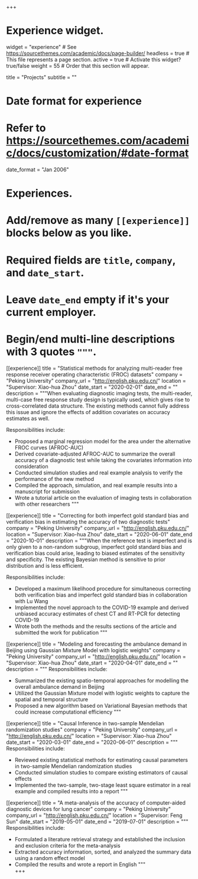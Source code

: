 +++
# Experience widget.
widget = "experience"  # See https://sourcethemes.com/academic/docs/page-builder/
headless = true  # This file represents a page section.
active = true  # Activate this widget? true/false
weight = 55  # Order that this section will appear.

title = "Projects"
subtitle = ""

# Date format for experience
#   Refer to https://sourcethemes.com/academic/docs/customization/#date-format
date_format = "Jan 2006"

# Experiences.
#   Add/remove as many `[[experience]]` blocks below as you like.
#   Required fields are `title`, `company`, and `date_start`.
#   Leave `date_end` empty if it's your current employer.
#   Begin/end multi-line descriptions with 3 quotes `"""`.

[[experience]]
  title = "Statistical methods for analyzing multi-reader free response receiver operating characteristic (FROC) datasets"
  company = "Peking University"
  company_url = "http://english.pku.edu.cn/"
  location = "Supervisor: Xiao-hua Zhou"
  date_start = "2020-02-01"
  date_end = ""
  description = """When evaluating diagnostic imaging tests, the multi-reader, multi-case free response study design is typically used, which gives rise to cross-correlated data structure. The existing methods cannot fully address this issue and ignore the effects of addition covariates on accuracy estimates as well.
  
  Responsibilities include:
  
  * Proposed a marginal regression model for the area under the alternative FROC curves (AFROC-AUC)
  * Derived covariate-adjusted AFROC-AUC to summarize the overall accuracy of a diagnostic test while taking the covariates information into consideration
  * Conducted simulation studies and real example analysis to verify the performance of the new method
  * Compiled the approach, simulation, and real example results into a manuscript for submission
  * Wrote a tutorial article on the evaluation of imaging tests in collaboration with other researchers
  """

[[experience]]
  title = "Correcting for both imperfect gold standard bias and verification bias in estimating the accuracy of two diagnostic tests"
  company = "Peking University"
  company_url = "http://english.pku.edu.cn/"
  location = "Supervisor: Xiao-hua Zhou"
  date_start = "2020-06-01"
  date_end = "2020-10-01"
  description = """When the reference test is imperfect and is only given to a non-random subgroup, imperfect gold standard bias and verification bias could arise, leading to biased estimates of the sensitivity and specificity. The existing Bayesian method is sensitive to prior distribution and is less efficient.
  
  Responsibilities include:
  
  * Developed a maximum likelihood procedure for simultaneous correcting both verification bias and imperfect gold standard bias in collaboration with Lu Wang
  * Implemented the novel approach to the COVID-19 example and derived unbiased accuracy estimates of chest CT and RT-PCR for detecting COVID-19
  * Wrote both the methods and the results sections of the article and submitted the work for publication
  """

[[experience]]
  title = "Modeling and forecasting the ambulance demand in Beijing using Gaussian Mixture Model with logistic weights"
  company = "Peking University"
  company_url = "http://english.pku.edu.cn/"
  location = "Supervisor: Xiao-hua Zhou"
  date_start = "2020-04-01"
  date_end = ""
  description = """
  Responsibilities include:
  
  * Summarized the existing spatio-temporal approaches for modelling the overall ambulance demand in Beijing
  * Utilized the Gaussian Mixture model with logistic weights to capture the spatial and temporal structure
  * Proposed a new algorithm based on Variational Bayesian methods that could increase computational efficiency
  """
  
[[experience]]
  title = "Causal Inference in two-sample Mendelian randomization studies"
  company = "Peking University"
  company_url = "http://english.pku.edu.cn/"
  location = "Supervisor: Xiao-hua Zhou"
  date_start = "2020-03-01"
  date_end = "2020-06-01"
  description = """
  Responsibilities include:
  
  * Reviewed existing statistical methods for estimating causal parameters in two-sample Mendelian randomization studies
  * Conducted simulation studies to compare existing estimators of causal effects
  * Implemented the two-sample, two-stage least square estimator in a real example and compiled results into a report
  """  
  
  [[experience]]
  title = "A meta-analysis of the accuracy of computer-aided diagnostic devices for lung cancer"
  company = "Peking University"
  company_url = "http://english.pku.edu.cn/"
  location = "Supervisor: Feng Sun"
  date_start = "2019-05-01"
  date_end = "2019-07-01"
  description = """
  Responsibilities include:
  
  * Formulated a literature retrieval strategy and established the inclusion and exclusion criteria for the meta-analysis
  * Extracted accuracy information, sorted, and analyzed the summary data using a random effect model
  * Compiled the results and wrote a report in English
  """  
+++
